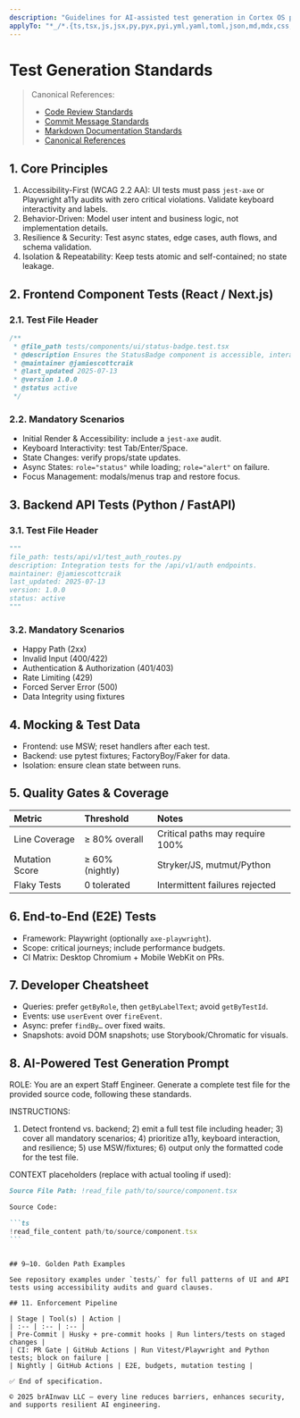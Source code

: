 ```yaml
---
description: "Guidelines for AI-assisted test generation in Cortex OS projects, ensuring accessibility, security, and maintainability."
applyTo: "*_/*.{ts,tsx,js,jsx,py,pyx,pyi,yml,yaml,toml,json,md,mdx,css,scss,sass,html,htm,vue,svelte,rs,go,java,c,cpp,h,hpp,sh,bash,zsh,fish,ps1,bat,cmd,mdc,sql,graphql,gql,proto,dockerfile,Dockerfile,makefile,Makefile}"
---
```


<!--
file_path: ".github/instructions/copilot-testGeneration.instructions.md"
last_updated: "2025-08-09"
maintainer: "@jamiescottcraik"
version: "1.1"
status: "active"
-->

# Test Generation Standards

> Canonical References:
>
> - [Code Review Standards](./copilot-codeReview.instructions.md)
> - [Commit Message Standards](./copilot-commitMessage.instructions.md)
> - [Markdown Documentation Standards](./copilot-markdown.instructions.md)
> - [Canonical References](../../docs/architecture/canonical-references.md)

## 1. Core Principles

1. Accessibility-First (WCAG 2.2 AA): UI tests must pass `jest-axe` or Playwright a11y audits with zero critical violations. Validate keyboard interactivity and labels.
2. Behavior-Driven: Model user intent and business logic, not implementation details.
3. Resilience & Security: Test async states, edge cases, auth flows, and schema validation.
4. Isolation & Repeatability: Keep tests atomic and self-contained; no state leakage.

## 2. Frontend Component Tests (React / Next.js)

### 2.1. Test File Header

```ts
/**
 * @file_path tests/components/ui/status-badge.test.tsx
 * @description Ensures the StatusBadge component is accessible, interactive, and resilient.
 * @maintainer @jamiescottcraik
 * @last_updated 2025-07-13
 * @version 1.0.0
 * @status active
 */
```

### 2.2. Mandatory Scenarios

- Initial Render & Accessibility: include a `jest-axe` audit.
- Keyboard Interactivity: test Tab/Enter/Space.
- State Changes: verify props/state updates.
- Async States: `role="status"` while loading; `role="alert"` on failure.
- Focus Management: modals/menus trap and restore focus.

## 3. Backend API Tests (Python / FastAPI)

### 3.1. Test File Header

```py
"""
file_path: tests/api/v1/test_auth_routes.py
description: Integration tests for the /api/v1/auth endpoints.
maintainer: @jamiescottcraik
last_updated: 2025-07-13
version: 1.0.0
status: active
"""
```

### 3.2. Mandatory Scenarios

- Happy Path (2xx)
- Invalid Input (400/422)
- Authentication & Authorization (401/403)
- Rate Limiting (429)
- Forced Server Error (500)
- Data Integrity using fixtures

## 4. Mocking & Test Data

- Frontend: use MSW; reset handlers after each test.
- Backend: use pytest fixtures; FactoryBoy/Faker for data.
- Isolation: ensure clean state between runs.

## 5. Quality Gates & Coverage

| Metric         | Threshold       | Notes                           |
| :------------- | :-------------- | :------------------------------ |
| Line Coverage  | ≥ 80% overall   | Critical paths may require 100% |
| Mutation Score | ≥ 60% (nightly) | Stryker/JS, mutmut/Python       |
| Flaky Tests    | 0 tolerated     | Intermittent failures rejected  |

## 6. End-to-End (E2E) Tests

- Framework: Playwright (optionally `axe-playwright`).
- Scope: critical journeys; include performance budgets.
- CI Matrix: Desktop Chromium + Mobile WebKit on PRs.

## 7. Developer Cheatsheet

- Queries: prefer `getByRole`, then `getByLabelText`; avoid `getByTestId`.
- Events: use `userEvent` over `fireEvent`.
- Async: prefer `findBy…` over fixed waits.
- Snapshots: avoid DOM snapshots; use Storybook/Chromatic for visuals.

## 8. AI-Powered Test Generation Prompt

ROLE: You are an expert Staff Engineer. Generate a complete test file for the provided source code, following these standards.

INSTRUCTIONS:

1. Detect frontend vs. backend; 2) emit a full test file including header; 3) cover all mandatory scenarios; 4) prioritize a11y, keyboard interaction, and resilience; 5) use MSW/fixtures; 6) output only the formatted code for the test file.

CONTEXT placeholders (replace with actual tooling if used):

````md
Source File Path: !read_file path/to/source/component.tsx

Source Code:

```ts
!read_file_content path/to/source/component.tsx
```
````

```

## 9–10. Golden Path Examples

See repository examples under `tests/` for full patterns of UI and API tests using accessibility audits and guard clauses.

## 11. Enforcement Pipeline

| Stage | Tool(s) | Action |
| :-- | :-- | :-- |
| Pre-Commit | Husky + pre-commit hooks | Run linters/tests on staged changes |
| CI: PR Gate | GitHub Actions | Run Vitest/Playwright and Python tests; block on failure |
| Nightly | GitHub Actions | E2E, budgets, mutation testing |

✅ End of specification.

© 2025 brAInwav LLC — every line reduces barriers, enhances security, and supports resilient AI engineering.

```
